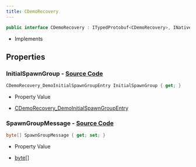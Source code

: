 ```yaml
---
title: CDemoRecovery
---
```


```csharp
public interface CDemoRecovery : ITypedProtobuf<CDemoRecovery>, INativeHandle
```

- Implements

## Properties

### **InitialSpawnGroup** - [Source Code](https://github.com/swiftly-solution/swiftlys2/blob/main/managed/src/SwiftlyS2.Generated/Protobufs/Interfaces/CDemoRecovery.cs#L13)

```csharp
CDemoRecovery_DemoInitialSpawnGroupEntry InitialSpawnGroup { get; }
```

- Property Value

- [CDemoRecovery_DemoInitialSpawnGroupEntry](/docs/api/shared/protobufdefinitions/cdemorecovery_demoinitialspawngroupentry)

### **SpawnGroupMessage** - [Source Code](https://github.com/swiftly-solution/swiftlys2/blob/main/managed/src/SwiftlyS2.Generated/Protobufs/Interfaces/CDemoRecovery.cs#L16)

```csharp
byte[] SpawnGroupMessage { get; set; }
```

- Property Value

- [byte](https://learn.microsoft.com/dotnet/api/system.byte)[]

